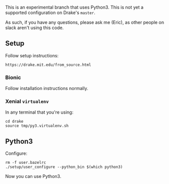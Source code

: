 This is an experimental branch that uses Python3. This is not yet
a supported configuration on Drake's `master`.

As such, if you have any questions, please ask me (Eric), as other people on
slack aren't using this code.

## Setup

Follow setup instructions:

    https://drake.mit.edu/from_source.html

### Bionic

Follow installation instructions normally.

### Xenial `virtualenv`

In any terminal that you're using:

    cd drake
    source tmp/py3.virtualenv.sh

## Python3

Configure:

    rm -f user.bazelrc
    ./setup/user_configure --python_bin $(which python3)

Now you can use Python3.
